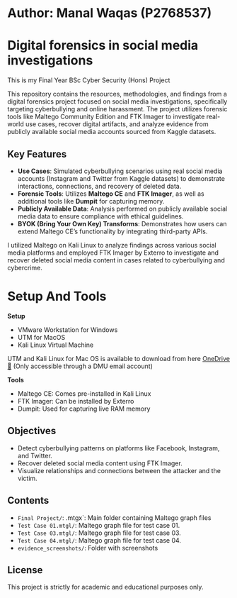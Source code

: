 # Author: Manal Waqas (P2768537)

# Digital forensics in social media investigations 
This is my Final Year BSc Cyber Security (Hons) Project

This repository contains the resources, methodologies, and findings from a digital forensics project focused on social media investigations, specifically targeting cyberbullying and online harassment. The project utilizes forensic tools like Maltego Community Edition and FTK Imager to investigate real-world use cases, recover digital artifacts, and analyze evidence from publicly available social media accounts sourced from Kaggle datasets.

## Key Features
- **Use Cases**: Simulated cyberbullying scenarios using real social media accounts (Instagram and Twitter from Kaggle datasets) to demonstrate interactions, connections, and recovery of deleted data.
- **Forensic Tools**: Utilizes **Maltego CE** and **FTK Imager**, as well as additional tools like **Dumpit** for capturing memory.
- **Publicly Available Data**: Analysis performed on publicly available social media data to ensure compliance with ethical guidelines.
- **BYOK (Bring Your Own Key) Transforms**: Demonstrates how users can extend Maltego CE’s functionality by integrating third-party APIs.

I utilized Maltego on Kali Linux to analyze findings across various social media platforms and employed FTK Imager by Exterro to investigate and recover deleted social media content in cases related to cyberbullying and cybercrime.

# Setup And Tools
**Setup**
- VMware Workstation for Windows
- UTM for MacOS
- Kali Linux Virtual Machine

UTM and Kali Linux for Mac OS is available to download from here [OneDrive 🔗](https://demontfortuniversity-my.sharepoint.com/:f:/g/personal/p2768537_my365_dmu_ac_uk/EkFH2_VSyvVLtDvV82h8K_IBUkU3Co1yPD3309VRok4o-A?e=b9egLZ) (Only accessible through a DMU email account)

**Tools**
- Maltego CE: Comes pre-installed in Kali Linux
- FTK Imager: Can be installed by Exterro
- Dumpit: Used for capturing live RAM memory

## Objectives
- Detect cyberbullying patterns on platforms like Facebook, Instagram, and Twitter.
- Recover deleted social media content using FTK Imager.
- Visualize relationships and connections between the attacker and the victim.

## Contents
- `Final Project/`: \.mtgx`: Main folder containing Maltego graph files
-  `Test Case 01.mtgl/`: Maltego graph file for test case 01.
-  `Test Case 03.mtgl/`: Maltego graph file for test case 03.
-  `Test Case 04.mtgl/`: Maltego graph file for test case 04.
- `evidence_screenshots/`: Folder with screenshots

## License
This project is strictly for academic and educational purposes only.

